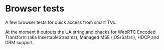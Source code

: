 # Browser tests
A few browser tests for quick access from smart TVs.

At the moment it outputs the UA string and checks for WebRTC Encoded Transform (aka InsertableStreams), Managed MSE (iOS/Safari), HDCP and DRM support.
